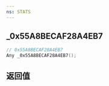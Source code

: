 ```yaml
---
ns: STATS
---
```

## _0x55A8BECAF28A4EB7

```c
// 0x55A8BECAF28A4EB7
Any _0x55A8BECAF28A4EB7();
```


## 返回值
